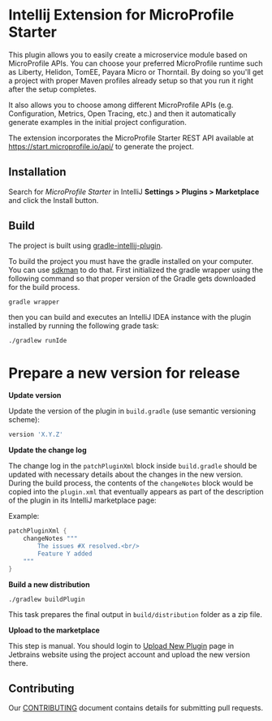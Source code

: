 # Intellij Extension for MicroProfile Starter
This plugin allows you to easily create a microservice module based on MicroProfile 
APIs. You can choose your preferred MicroProfile runtime such as Liberty, Helidon, TomEE, Payara Micro or Thorntail.
By doing so you'll get a project with proper Maven profiles already setup so that you run it right after the
setup completes. 

It also allows you to choose among different MicroProfile APIs (e.g. Configuration, Metrics,
Open Tracing, etc.) and then it automatically generate examples in the initial project configuration.   

The extension incorporates the MicroProfile Starter REST API available at https://start.microprofile.io/api/ to 
generate the project.
 
## Installation
Search for _MicroProfile Starter_ in IntelliJ **Settings > Plugins > Marketplace** and click the Install button.


## Build
The project is built using [gradle-intellij-plugin](https://github.com/JetBrains/gradle-intellij-plugin/).

To build the project you must have the gradle installed on your computer. You can use [sdkman](https://sdkman.io) 
to do that. 
First initialized the gradle wrapper using the following command so that proper version of the Gradle gets downloaded 
for the build process.
```groovy
gradle wrapper
```
then you can build and executes an IntelliJ IDEA instance with the plugin installed by running the following grade
task:
```
./gradlew runIde
```

# Prepare a new version for release

**Update version**

Update the version of the plugin in `build.gradle` (use semantic versioning scheme):
```groovy
version 'X.Y.Z'
```

**Update the change log**

The change log in the `patchPluginXml` block inside `build.gradle` should be updated with necessary details about the changes in the new version. During the build process, the contents of the `changeNotes` block would be copied into the 
`plugin.xml` that eventually appears as part of the description of the plugin in its IntelliJ marketplace page:

Example:

```groovy
patchPluginXml {
    changeNotes """
        The issues #X resolved.<br/>
        Feature Y added
    """
}
```

**Build a new distribution**

`./gradlew buildPlugin`

This task prepares the final output in `build/distribution` folder as a zip file.

**Upload to the marketplace**

This step is manual. You should login to [Upload New Plugin](https://plugins.jetbrains.com/plugin/add/) page in
Jetbrains website using the project account and upload the new version there.

## Contributing
Our [CONTRIBUTING](CONTRIBUTING.md) document contains details for submitting pull requests.